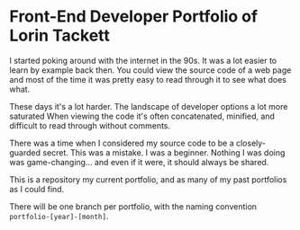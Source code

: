 # Front-End Developer Portfolio of Lorin Tackett

I started poking around with the internet in the 90s. It was a lot easier to learn by example back then. You could view the source code of a web page and most of the time it was pretty easy to read through it to see what does what.

These days it's a lot harder. The landscape of developer options a lot more saturated When viewing the code it's often concatenated, minified, and difficult to read through without comments.

There was a time when I considered my source code to be a closely-guarded secret. This was a mistake. I was a beginner. Nothing I was doing was game-changing... and even if it were, it should always be shared.

This is a repository my current portfolio, and as many of my past portfolios as I could find.

There will be one branch per portfolio, with the naming convention `portfolio-[year]-[month]`.